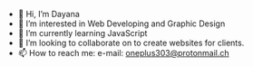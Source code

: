 - 👋 Hi, I’m Dayana
- 👀 I’m interested in Web Developing and Graphic Design
- 🌱 I’m currently learning JavaScript
- 💞️ I’m looking to collaborate on to create websites for clients.
- 📫 How to reach me: e-mail: oneplus303@protonmail.ch

<!---
daya-daya/daya-daya is a ✨ special ✨ repository because its `README.md` (this file) appears on your GitHub profile.
You can click the Preview link to take a look at your changes.
--->
